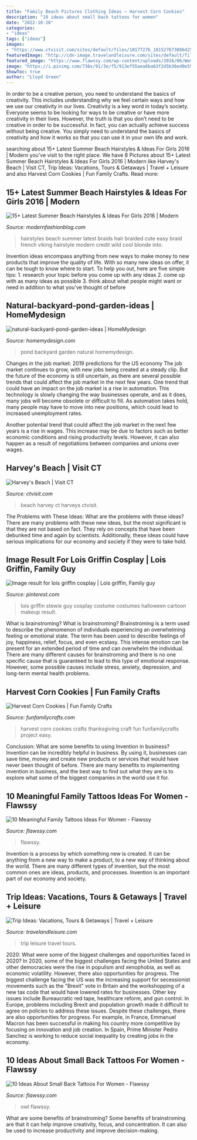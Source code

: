 ```yaml
---
title: "Family Beach Pictures Clothing Ideas ~ Harvest Corn Cookies"
description: "10 ideas about small back tattoos for women"
date: "2022-10-26"
categories:
- "ideas"
tags: ["ideas"]
images:
- "https://www.ctvisit.com/sites/default/files/10177276_10152767308642575_1776444570_n.jpg"
featuredImage: "http://cdn-image.travelandleisure.com/sites/default/files/styles/1600x1000/public/1501086924/infinity-pool-grand-lucayan-bahamas-OVGRANDLUCAYAN0717.jpg?itok=tGe-QTlR"
featured_image: "https://www.flawssy.com/wp-content/uploads/2016/06/Women-Full-Back-Owl-Tattoos.jpg"
image: "https://i.pinimg.com/736x/91/3e/f5/913ef55aea6ba63f2d5b36ed0e5549e9--lois-griffin-stewie-griffin.jpg"
ShowToc: true
author: "Lloyd Green"
---
```



In order to be a creative person, you need to understand the basics of creativity. This includes understanding why we feel certain ways and how we use our creativity in our lives.
Creativity is a key word in today’s society. Everyone seems to be looking for ways to be creative or have more creativity in their lives. However, the truth is that you don’t need to be creative in order to be successful. In fact, you can actually achieve success without being creative. You simply need to understand the basics of creativity and how it works so that you can use it in your own life and work.

	

		
searching about 15+ Latest Summer Beach Hairstyles &amp; Ideas For Girls 2016 | Modern you've visit to the right place. We have 8 Pictures about 15+ Latest Summer Beach Hairstyles &amp; Ideas For Girls 2016 | Modern like Harvey&#039;s Beach | Visit CT, Trip Ideas: Vacations, Tours &amp; Getaways | Travel + Leisure and also Harvest Corn Cookies | Fun Family Crafts. Read more:
		
    
## 15+ Latest Summer Beach Hairstyles &amp; Ideas For Girls 2016 | Modern

<img loading=lazy src="http://modernfashionblog.com/wp-content/uploads/2016/07/15-Latest-Summer-Beach-Hairstyles-Ideas-For-Girls-2016-13.jpg" onerror="this.onerror=null;this.src='https://tse2.mm.bing.net/th?id=OIP.eg93uG1PkifRLZwJjGc-TQAAAA&amp;pid=15.1';" alt="15+ Latest Summer Beach Hairstyles &amp; Ideas For Girls 2016 | Modern">

_Source: modernfashionblog.com_

>hairstyles beach summer latest braids hair braided cute easy braid french viking hairstyle modern credit wild cool blonde into. 

	

Invention ideas encompass anything from new ways to make money to new products that improve the quality of life. With so many new ideas on offer, it can be tough to know where to start. To help you out, here are five simple tips: 1. research your topic before you come up with any ideas 2. come up with as many ideas as possible 3. think about what people might want or need in addition to what you’ve thought of before 
    
## Natural-backyard-pond-garden-ideas | HomeMydesign

<img loading=lazy src="https://homemydesign.com/wp-content/uploads/2015/04/natural-backyard-pond-garden-ideas.jpg" onerror="this.onerror=null;this.src='https://tse4.mm.bing.net/th?id=OIP.iXqLx7Ege1joC78m9LBKEgHaJ4&amp;pid=15.1';" alt="natural-backyard-pond-garden-ideas | HomeMydesign">

_Source: homemydesign.com_

>pond backyard garden natural homemydesign. 

	

Changes in the job market: 2019 predictions for the US economy
The job market continues to grow, with new jobs being created at a steady clip. But the future of the economy is still uncertain, as there are several possible trends that could affect the job market in the next few years. 
One trend that could have an impact on the job market is a rise in automation. This technology is slowly changing the way businesses operate, and as it does, many jobs will become obsolete or difficult to fill. As automation takes hold, many people may have to move into new positions, which could lead to increased unemployment rates. 

Another potential trend that could affect the job market in the next few years is a rise in wages. This increase may be due to factors such as better economic conditions and rising productivity levels. However, it can also happen as a result of negotiations between companies and unions over wages.

    
## Harvey&#039;s Beach | Visit CT

<img loading=lazy src="https://www.ctvisit.com/sites/default/files/10177276_10152767308642575_1776444570_n.jpg" onerror="this.onerror=null;this.src='https://tse2.mm.bing.net/th?id=OIP.kx3mfuSSqNPb87GqfJ7cEQHaJ4&amp;pid=15.1';" alt="Harvey&#039;s Beach | Visit CT">

_Source: ctvisit.com_

>beach harvey ct harveys ctvisit. 

	

The Problems with These Ideas: What are the problems with these ideas?
There are many problems with these new ideas, but the most significant is that they are not based on fact. They rely on concepts that have been debunked time and again by scientists. Additionally, these ideas could have serious implications for our economy and society if they were to take hold.

    
## Image Result For Lois Griffin Cosplay | Lois Griffin, Family Guy

<img loading=lazy src="https://i.pinimg.com/736x/91/3e/f5/913ef55aea6ba63f2d5b36ed0e5549e9--lois-griffin-stewie-griffin.jpg" onerror="this.onerror=null;this.src='https://tse1.mm.bing.net/th?id=OIP.N7WqnKxmd0ozHz3FW80GlgAAAA&amp;pid=15.1';" alt="Image result for lois griffin cosplay | Lois griffin, Family guy">

_Source: pinterest.com_

>lois griffin stewie guy cosplay costume costumes halloween cartoon makeup result. 

	

What is brainstroming?
What is brainstroming? Brainstroming is a term used to describe the phenomenon of individuals experiencing an overwhelming feeling or emotional state. The term has been used to describe feelings of joy, happiness, relief, focus, and even ecstasy. This intense emotion can be present for an extended period of time and can overwhelm the individual. There are many different causes for brainstroming and there is no one specific cause that is guaranteed to lead to this type of emotional response. However, some possible causes include stress, anxiety, depression, and long-term mental health problems.

    
## Harvest Corn Cookies | Fun Family Crafts

<img loading=lazy src="https://funfamilycrafts.com/wp-content/uploads/2011/11/CornCookie.CG_.jpg" onerror="this.onerror=null;this.src='https://tse4.mm.bing.net/th?id=OIP.y_A6nAJp-3pZKZxf4gLL6AHaJ6&amp;pid=15.1';" alt="Harvest Corn Cookies | Fun Family Crafts">

_Source: funfamilycrafts.com_

>harvest corn cookies crafts thanksgiving craft fun funfamilycrafts project easy. 

	

Conclusion: What are some benefits to using Invention in business?
Invention can be incredibly helpful in business. By using it, businesses can save time, money and create new products or services that would have never been thought of before. There are many benefits to implementing invention in business, and the best way to find out what they are is to explore what some of the biggest companies in the world use it for.

    
## 10 Meaningful Family Tattoos Ideas For Women - Flawssy

<img loading=lazy src="https://www.flawssy.com/wp-content/uploads/2016/06/Family-Tree-Tattoo-Designs-for-Men.jpg" onerror="this.onerror=null;this.src='https://tse2.mm.bing.net/th?id=OIP.si49lzu2PjJ2gAQKOiXZcQHaLL&amp;pid=15.1';" alt="10 Meaningful Family Tattoos Ideas For Women - Flawssy">

_Source: flawssy.com_

>flawssy. 

	

Invention is a process by which something new is created. It can be anything from a new way to make a product, to a new way of thinking about the world. There are many different types of invention, but the most common ones are ideas, products, and processes. Invention is an important part of our economy and society.

    
## Trip Ideas: Vacations, Tours &amp; Getaways | Travel + Leisure

<img loading=lazy src="http://cdn-image.travelandleisure.com/sites/default/files/styles/1600x1000/public/1501086924/infinity-pool-grand-lucayan-bahamas-OVGRANDLUCAYAN0717.jpg?itok=tGe-QTlR" onerror="this.onerror=null;this.src='https://tse2.mm.bing.net/th?id=OIP.QW1MUfNBCjg3DKZiE371NAHaEo&amp;pid=15.1';" alt="Trip Ideas: Vacations, Tours &amp; Getaways | Travel + Leisure">

_Source: travelandleisure.com_

>trip leisure travel tours. 

	

2020: What were some of the biggest challenges and opportunities faced in 2020?
In 2020, some of the biggest challenges facing the United States and other democracies were the rise in populism and xenophobia, as well as economic volatility. However, there also opportunities for progress. The biggest challenge facing the US was the increasing support for secessionist movements such as the "Brexit" vote in Britain and the workshopping of a new tax code that would have lowered rates for businesses. Other key issues include Bureaucratic red tape, healthcare reform, and gun control. In Europe, problems including Brexit and population growth made it difficult to agree on policies to address these issues. Despite these challenges, there are also opportunities for progress. For example, in France, Emmanuel Macron has been successful in making his country more competitive by focusing on innovation and job creation. In Spain, Prime Minister Pedro Sanchez is working to reduce social inequality by creating jobs in the economy.

    
## 10 Ideas About Small Back Tattoos For Women - Flawssy

<img loading=lazy src="https://www.flawssy.com/wp-content/uploads/2016/06/Women-Full-Back-Owl-Tattoos.jpg" onerror="this.onerror=null;this.src='https://tse1.mm.bing.net/th?id=OIP.7e697KaZxONmosbNt_7RFgHaKm&amp;pid=15.1';" alt="10 Ideas About Small Back Tattoos For Women - Flawssy">

_Source: flawssy.com_

>owl flawssy. 

	

What are some benefits of brainstroming?
Some benefits of brainstroming are that it can help improve creativity, focus, and concentration. It can also be used to increase productivity and improve decision-making.


